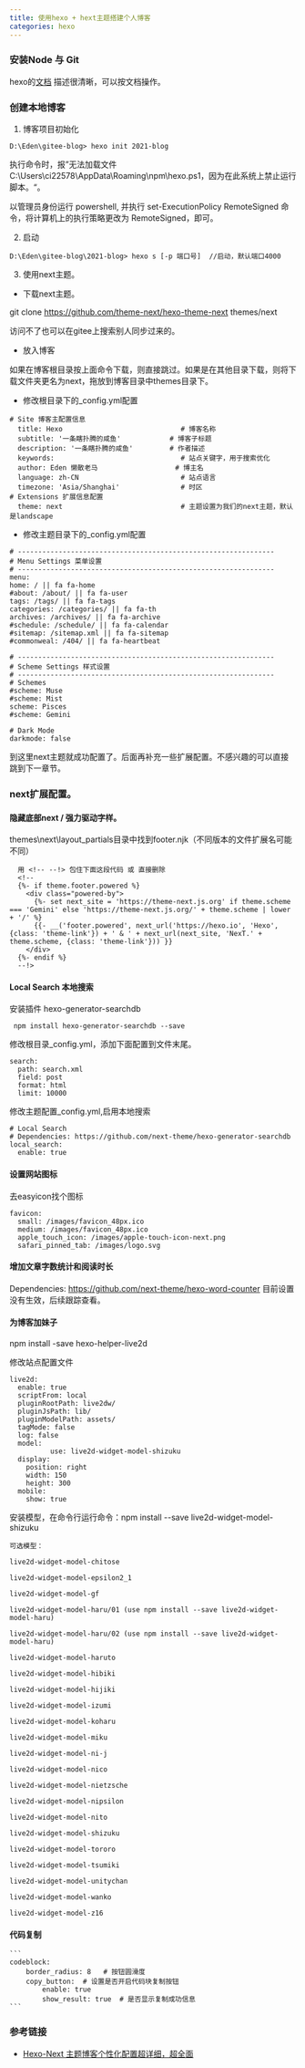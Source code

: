 ```yaml
---
title: 使用hexo + hext主题搭建个人博客
categories: hexo
---
```


### 安装Node 与 Git

  hexo的[文档](https://hexo.io/zh-cn/docs/setup) 描述很清晰，可以按文档操作。

### 创建本地博客 

  1. 博客项目初始化

   ```
   D:\Eden\gitee-blog> hexo init 2021-blog
   ```
   
   执行命令时，报”无法加载文件 C:\Users\ci22578\AppData\Roaming\npm\hexo.ps1，因为在此系统上禁止运行脚本。“。
   
   以管理员身份运行 powershell, 并执行 set-ExecutionPolicy RemoteSigned 命令，将计算机上的执行策略更改为 RemoteSigned，即可。
   
  2. 启动
  
  ```
  D:\Eden\gitee-blog\2021-blog> hexo s [-p 端口号]  //启动，默认端口4000
  ```
	
<!-- more -->
   
  3. 使用next主题。
  
  + 下载next主题。
  
  git clone https://github.com/theme-next/hexo-theme-next themes/next
  
  访问不了也可以在gitee上搜索别人同步过来的。
  
  + 放入博客
  
  如果在博客根目录按上面命令下载，则直接跳过。如果是在其他目录下载，则将下载文件夹更名为next，拖放到博客目录中themes目录下。
  
  + 修改根目录下的_config.yml配置
  
  ```
  # Site 博客主配置信息
	title: Hexo                             # 博客名称
	subtitle: '一条瞎扑腾的咸鱼'            # 博客子标题
	description: '一条瞎扑腾的咸鱼'         # 作者描述
	keywords:                               # 站点关键字，用于搜索优化
	author: Eden 懒散老马                   # 博主名
	language: zh-CN                         # 站点语言
	timezone: 'Asia/Shanghai'               # 时区	 
  # Extensions 扩展信息配置
	theme: next								# 主题设置为我们的next主题，默认是landscape
  ```
  
  + 修改主题目录下的_config.yml配置
  
  ```
  # ---------------------------------------------------------------
  # Menu Settings 菜单设置
  # ---------------------------------------------------------------
  menu:
  home: / || fa fa-home
  #about: /about/ || fa fa-user
  tags: /tags/ || fa fa-tags
  categories: /categories/ || fa fa-th
  archives: /archives/ || fa fa-archive
  #schedule: /schedule/ || fa fa-calendar
  #sitemap: /sitemap.xml || fa fa-sitemap
  #commonweal: /404/ || fa fa-heartbeat
  
  # ---------------------------------------------------------------
  # Scheme Settings 样式设置
  # --------------------------------------------------------------- 
  # Schemes
  #scheme: Muse
  #scheme: Mist
  scheme: Pisces 
  #scheme: Gemini

  # Dark Mode
  darkmode: false
  
  ```
  
  到这里next主题就成功配置了。后面再补充一些扩展配置。不感兴趣的可以直接跳到下一章节。
  
### next扩展配置。
  
#### 隐藏底部next / 强力驱动字样。
  
  themes\next\layout\_partials目录中找到footer.njk（不同版本的文件扩展名可能不同）
  
  ```
	用 <!-- --!> 包住下面这段代码 或 直接删除
	<!--
	{%- if theme.footer.powered %}
	  <div class="powered-by">
		{%- set next_site = 'https://theme-next.js.org' if theme.scheme === 'Gemini' else 'https://theme-next.js.org/' + theme.scheme | lower + '/' %}
		{{- __('footer.powered', next_url('https://hexo.io', 'Hexo', {class: 'theme-link'}) + ' & ' + next_url(next_site, 'NexT.' + theme.scheme, {class: 'theme-link'})) }}
	  </div>
	{%- endif %}
	--!>
  ```
  
#### Local Search 本地搜索
  
  安装插件 hexo-generator-searchdb
  
  ```
   npm install hexo-generator-searchdb --save
  ```
  
  修改根目录_config.yml，添加下面配置到文件末尾。
  
  ```
  search:
    path: search.xml
    field: post
    format: html
    limit: 10000
  ```
  
  修改主题配置_config.yml,启用本地搜索
  
  ```
  # Local Search
  # Dependencies: https://github.com/next-theme/hexo-generator-searchdb
  local_search:
    enable: true
  ```
  
#### 设置网站图标
  
  去easyicon找个图标
  
  ```
  favicon:
    small: /images/favicon_48px.ico
    medium: /images/favicon_48px.ico
    apple_touch_icon: /images/apple-touch-icon-next.png
    safari_pinned_tab: /images/logo.svg
  ```
  
#### 增加文章字数统计和阅读时长
  
  Dependencies: https://github.com/next-theme/hexo-word-counter 目前设置没有生效，后续跟踪查看。
  
#### 为博客加妹子
  
  npm install -save hexo-helper-live2d
  
  修改站点配置文件
  
  ```
  live2d:
    enable: true
    scriptFrom: local
    pluginRootPath: live2dw/
    pluginJsPath: lib/
    pluginModelPath: assets/
    tagMode: false
    log: false
    model:
			use: live2d-widget-model-shizuku
    display:
      position: right
      width: 150
      height: 300
    mobile:
      show: true
  ```
  
  安装模型，在命令行运行命令：npm install --save live2d-widget-model-shizuku
	
	可选模型：
	
	live2d-widget-model-chitose

	live2d-widget-model-epsilon2_1

	live2d-widget-model-gf

	live2d-widget-model-haru/01 (use npm install --save live2d-widget-model-haru)

	live2d-widget-model-haru/02 (use npm install --save live2d-widget-model-haru)

	live2d-widget-model-haruto

	live2d-widget-model-hibiki

	live2d-widget-model-hijiki

	live2d-widget-model-izumi

	live2d-widget-model-koharu

	live2d-widget-model-miku

	live2d-widget-model-ni-j

	live2d-widget-model-nico

	live2d-widget-model-nietzsche

	live2d-widget-model-nipsilon

	live2d-widget-model-nito

	live2d-widget-model-shizuku

	live2d-widget-model-tororo

	live2d-widget-model-tsumiki

	live2d-widget-model-unitychan

	live2d-widget-model-wanko

	live2d-widget-model-z16

#### 代码复制
	
	```
	codeblock:
		border_radius: 8   # 按钮圆滑度
		copy_button:  # 设置是否开启代码块复制按钮
			enable: true
			show_result: true  # 是否显示复制成功信息
	```

### 参考链接

  + [Hexo-Next 主题博客个性化配置超详细，超全面](https://blog.csdn.net/as480133937/article/details/100138838/)